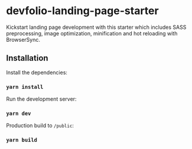 # devfolio-landing-page-starter

Kickstart landing page development with this starter which includes SASS preprocessing, image optimization, minification and hot reloading with BrowserSync.

## Installation

Install the dependencies:

### `yarn install`

Run the development server:

### `yarn dev`

Production build to `/public`:

### `yarn build`
